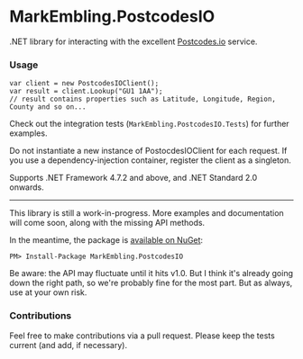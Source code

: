 MarkEmbling.PostcodesIO
=======================

.NET library for interacting with the excellent [Postcodes.io][1] service.

### Usage

    var client = new PostcodesIOClient();
	var result = client.Lookup("GU1 1AA");
    // result contains properties such as Latitude, Longitude, Region, County and so on...

Check out the integration tests (`MarkEmbling.PostcodesIO.Tests`) for further examples.

Do not instantiate a new instance of PostocdesIOClient for each request. If you use a dependency-injection container, register the client as a singleton.

Supports .NET Framework 4.7.2 and above, and .NET Standard 2.0 onwards.

----------

This library is still a work-in-progress. More examples and documentation will come soon, along with the missing API methods.

In the meantime, the package is [available on NuGet][2]:

    PM> Install-Package MarkEmbling.PostcodesIO

Be aware: the API may fluctuate until it hits v1.0. But I think it's already going down the right path, so we're probably fine for the most part. But as always, use at your own risk.

### Contributions

Feel free to make contributions via a pull request. Please keep the tests current (and add, if necessary).


[1]: http://postcodes.io/
[2]: https://www.nuget.org/packages/MarkEmbling.PostcodesIO/
